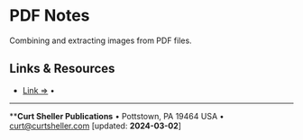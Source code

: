# PDF Notes

Combining and extracting images from PDF files.

## Links &amp; Resources

- [Link &rArr;](https://archive.org/details/softwarelibrary_mac) &bull; 

----
****Curt Sheller Publications** • Pottstown, PA 19464 USA • [curt@curtsheller.com](mailto:curt@curtsheller.com) [updated: **2024-03-02**]
